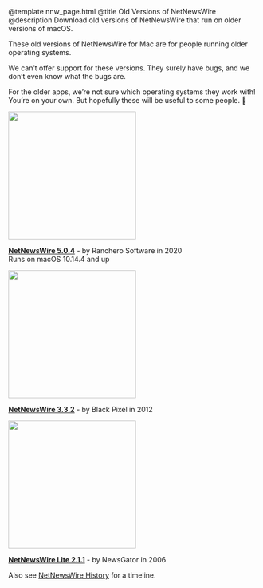 @template nnw_page.html
@title Old Versions of NetNewsWire
@description Download old versions of NetNewsWire that run on older versions of macOS.

These old versions of NetNewsWire for Mac are for people running older operating systems.

We can’t offer support for these versions. They surely have bugs, and we don’t even know what the bugs are.

For the older apps, we’re not sure which operating systems they work with! You’re on your own. But hopefully these will be useful to some people. 🎸

<section class="centeredtext">
<div class="separator"></div>

<a href="https://ranchero.com/downloads/NetNewsWire5.0.4.zip"><img class="centeredimage" src="https://ranchero.com/images/nnw_icon_256.png" height="256" width="256" alt=""></a>

<b><a href="https://ranchero.com/downloads/NetNewsWire5.0.4.zip">NetNewsWire 5.0.4</a></b> - by Ranchero Software in 2020<br>Runs on macOS 10.14.4 and up
</section>

<section class="centeredtext">
<div class="separator"></div>

<a href="https://ranchero.com/downloads/NetNewsWire3.3.2.zip"><img class="centeredimage" src="https://ranchero.com/images/nnw3.2AppIcon-512.png" height="256" width="256" alt=""></a>

<b><a href="https://ranchero.com/downloads/NetNewsWire3.3.2.zip">NetNewsWire 3.3.2</a></b> - by Black Pixel in 2012
</section>

<section class="centeredtext">
<div class="separator"></div>

<a href="https://ranchero.com/downloads/NetNewsWireLite2.1.1.dmg"><img class="centeredimage" src="https://ranchero.com/images/nnwGlobe512.png" height="256" width="256" alt=""></a>

<b><a href="https://ranchero.com/downloads/NetNewsWireLite2.1.1.dmg">NetNewsWire Lite 2.1.1</a></b> - by NewsGator in 2006

<div class="separator"></div>
</section>

Also see <a href="history">NetNewsWire History</a> for a timeline.
